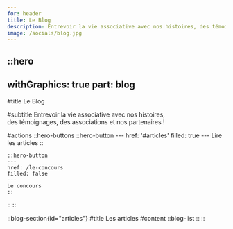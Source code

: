 ```yaml
---
for: header
title: Le Blog
description: Entrevoir la vie associative avec nos histoires, des témoignages, des associations et nos partenaires !
image: /socials/blog.jpg
---
```


::hero
---
withGraphics: true
part: blog
---

#title
Le Blog

#subtitle
Entrevoir la vie associative avec nos histoires,<br /> des témoignages, des associations et nos partenaires !

#actions
  ::hero-buttons
    ::hero-button
    ---
    href: '#articles'
    filled: true
    ---
    Lire les articles
    ::

    ::hero-button
    ---
    href: /le-concours
    filled: false
    ---
    Le concours
    ::
  ::
::

::blog-section{id="articles"}
#title
Les articles
#content
  ::blog-list
  ::
::

